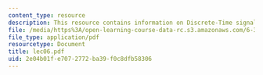 ```yaml
---
content_type: resource
description: This resource contains information on Discrete-Time signal processing.
file: /media/https%3A/open-learning-course-data-rc.s3.amazonaws.com/6-341-discrete-time-signal-processing-fall-2005/2e04b01fe7072772ba39f0c8dfb58306_lec06.pdf
file_type: application/pdf
resourcetype: Document
title: lec06.pdf
uid: 2e04b01f-e707-2772-ba39-f0c8dfb58306
---
```

